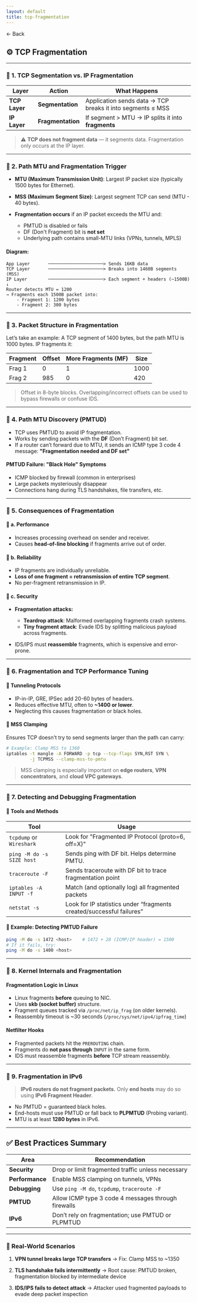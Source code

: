 ```yaml
---
layout: default
title: tcp-fragmentation
---
```


<a href="https://anish7600.github.io/technical-writeups" style="text-decoration: none;">← Back</a>


## ⚙️ TCP Fragmentation

---

### 🔹 1. TCP Segmentation vs. IP Fragmentation

| Layer         | Action            | What Happens                                               |
| ------------- | ----------------- | ---------------------------------------------------------- |
| **TCP Layer** | **Segmentation**  | Application sends data → TCP breaks it into segments ≤ MSS |
| **IP Layer**  | **Fragmentation** | If segment > MTU → IP splits it into **fragments**         |

> ⚠️ **TCP does not fragment data** — it segments data. Fragmentation only occurs at the IP layer.

---

### 🔹 2. Path MTU and Fragmentation Trigger

* **MTU (Maximum Transmission Unit)**: Largest IP packet size (typically 1500 bytes for Ethernet).
* **MSS (Maximum Segment Size)**: Largest segment TCP can send (MTU - 40 bytes).
* **Fragmentation occurs** if an IP packet exceeds the MTU and:

  * PMTUD is disabled or fails
  * DF (Don't Fragment) bit is **not set**
  * Underlying path contains small-MTU links (VPNs, tunnels, MPLS)

#### Diagram:

```
App Layer       ─────────────────────> Sends 16KB data
TCP Layer       ─────────────────────> Breaks into 1460B segments (MSS)
IP Layer        ─────────────────────> Each segment + headers (~1500B)
↓
Router detects MTU = 1200
→ Fragments each 1500B packet into:
    - Fragment 1: 1200 bytes
    - Fragment 2: 300 bytes
```

---

### 🔹 3. Packet Structure in Fragmentation

Let’s take an example: A TCP segment of 1400 bytes, but the path MTU is 1000 bytes. IP fragments it:

| Fragment | Offset | More Fragments (MF) | Size |
| -------- | ------ | ------------------- | ---- |
| Frag 1   | 0      | 1                   | 1000 |
| Frag 2   | 985    | 0                   | 420  |

> Offset in 8-byte blocks. Overlapping/incorrect offsets can be used to bypass firewalls or confuse IDS.

---

### 🔹 4. Path MTU Discovery (PMTUD)

* TCP uses PMTUD to avoid IP fragmentation.
* Works by sending packets with the **DF** (Don’t Fragment) bit set.
* If a router can’t forward due to MTU, it sends an ICMP type 3 code 4 message:
  **"Fragmentation needed and DF set"**

#### PMTUD Failure: "Black Hole" Symptoms

* ICMP blocked by firewall (common in enterprises)
* Large packets mysteriously disappear
* Connections hang during TLS handshakes, file transfers, etc.

---

### 🔹 5. Consequences of Fragmentation

#### 🔸 a. Performance

* Increases processing overhead on sender and receiver.
* Causes **head-of-line blocking** if fragments arrive out of order.

#### 🔸 b. Reliability

* IP fragments are individually unreliable.
* **Loss of one fragment = retransmission of entire TCP segment**.
* No per-fragment retransmission in IP.

#### 🔸 c. Security

* **Fragmentation attacks:**

  * **Teardrop attack**: Malformed overlapping fragments crash systems.
  * **Tiny fragment attack**: Evade IDS by splitting malicious payload across fragments.
* IDS/IPS must **reassemble** fragments, which is expensive and error-prone.

---

### 🔹 6. Fragmentation and TCP Performance Tuning

#### 🔸 Tunneling Protocols

* IP-in-IP, GRE, IPSec add 20-60 bytes of headers.
* Reduces effective MTU, often to **\~1400 or lower**.
* Neglecting this causes fragmentation or black holes.

#### 🔸 MSS Clamping

Ensures TCP doesn't try to send segments larger than the path can carry:

```bash
# Example: Clamp MSS to 1360
iptables -t mangle -A FORWARD -p tcp --tcp-flags SYN,RST SYN \
         -j TCPMSS --clamp-mss-to-pmtu
```

> MSS clamping is especially important on **edge routers**, **VPN concentrators**, and **cloud VPC gateways**.

---

### 🔹 7. Detecting and Debugging Fragmentation

#### 🔸 Tools and Methods

| Tool                      | Usage                                                                |
| ------------------------- | -------------------------------------------------------------------- |
| `tcpdump` or `Wireshark`  | Look for "Fragmented IP Protocol (proto=6, off=X)"                   |
| `ping -M do -s SIZE host` | Sends ping with DF bit. Helps determine PMTU.                        |
| `traceroute -F`           | Sends traceroute with DF bit to trace fragmentation point            |
| `iptables -A INPUT -f`    | Match (and optionally log) all fragmented packets                    |
| `netstat -s`              | Look for IP statistics under “fragments created/successful failures” |

#### 🔸 Example: Detecting PMTUD Failure

```bash
ping -M do -s 1472 <host>    # 1472 + 28 (ICMP/IP header) = 1500
# If it fails, try:
ping -M do -s 1400 <host>
```

---

### 🔹 8. Kernel Internals and Fragmentation

#### Fragmentation Logic in Linux

* Linux fragments **before** queuing to NIC.
* Uses **skb (socket buffer)** structure.
* Fragment queues tracked via `/proc/net/ip_frag` (on older kernels).
* Reassembly timeout is \~30 seconds (`/proc/sys/net/ipv4/ipfrag_time`)

#### Netfilter Hooks

* Fragmented packets hit the `PREROUTING` chain.
* Fragments do **not pass through** `INPUT` in the same form.
* IDS must reassemble fragments **before** TCP stream reassembly.

---

### 🔹 9. Fragmentation in IPv6

> **IPv6 routers do not fragment packets.**
> Only **end hosts** may do so using **IPv6 Fragment Header**.

* No PMTUD = guaranteed black holes.
* End-hosts must use PMTUD or fall back to **PLPMTUD** (Probing variant).
* MTU is at least **1280 bytes** in IPv6.

---

## ✅ Best Practices Summary

| Area            | Recommendation                                      |
| --------------- | --------------------------------------------------- |
| **Security**    | Drop or limit fragmented traffic unless necessary   |
| **Performance** | Enable MSS clamping on tunnels, VPNs                |
| **Debugging**   | Use `ping -M do`, `tcpdump`, `traceroute -F`        |
| **PMTUD**       | Allow ICMP type 3 code 4 messages through firewalls |
| **IPv6**        | Don’t rely on fragmentation; use PMTUD or PLPMTUD   |

---

### 📌 Real-World Scenarios

1. **VPN tunnel breaks large TCP transfers**
   → Fix: Clamp MSS to \~1350

2. **TLS handshake fails intermittently**
   → Root cause: PMTUD broken, fragmentation blocked by intermediate device

3. **IDS/IPS fails to detect attack**
   → Attacker used fragmented payloads to evade deep packet inspection

